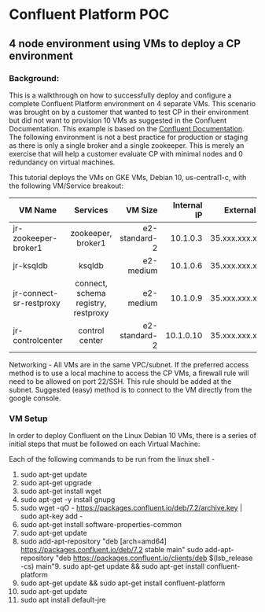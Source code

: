 # Confluent Platform POC
## 4 node environment using VMs to deploy a CP environment


### Background:
This is a walkthrough on how to successfully deploy and configure a complete Confluent Platform environment on 4 separate VMs.   This scenario was brought on by a customer that wanted to test CP in their environment but did not want to provision 10 VMs as suggested in the Confluent Documentation.  This example is based on the [Confluent Documentation](https://docs.confluent.io/platform/current/installation/installing_cp/deb-ubuntu.html).
The following environment is not a best practice for production or staging as there is only a single broker and a single zookeeper.  This is merely an exercise that will help a customer evaluate CP with minimal nodes and 0 redundancy on virtual machines.  

This tutorial deploys the VMs on GKE VMs, Debian 10, us-central1-c, with the following VM/Service breakout:

| VM Name                 | Services           |      VM Size  | Internal IP | External IP |
| ----------------------- |:------------------:| -------------:| -----------:| -----------:|
| jr-zookeeper-broker1    | zookeeper, broker1 | e2-standard-2 | 10.1.0.3   | 35.xxx.xxx.xxx
| jr-ksqldb               | ksqldb             |   e2-medium   | 10.1.0.6 | 35.xxx.xxx.xxx |
| jr-connect-sr-restproxy | connect, schema registry, restproxy|    e2-medium  | 10.1.0.9 | 35.xxx.xxx.xxx |
| jr-controlcenter        | control center     | e2-standard-2 | 10.1.0.10 | 35.xxx.xxx.xxx |

Networking - All VMs are in the same VPC/subnet.  If the preferred access method is to use a local machine to access the CP VMs, a firewall rule will need to be allowed on port 22/SSH.  This rule should be added at the subnet.  Suggested (easy) method is to connect to the VM directly from the google console.

### VM Setup
In order to deploy Confluent on the Linux Debian 10 VMs, there is a series of initial steps that must be followed on each Virtual Machine:

Each of the following commands to be run from the linux shell - 

1.  sudo apt-get update
2.  sudo apt-get upgrade
3.  sudo apt-get install wget
4.  sudo apt-get -y install gnupg
5.  sudo wget -qO - https://packages.confluent.io/deb/7.2/archive.key | sudo apt-key add -
6.  sudo apt-get install software-properties-common
7.  sudo apt-get update
8.  sudo add-apt-repository "deb [arch=amd64] https://packages.confluent.io/deb/7.2 stable main"
    sudo add-apt-repository "deb https://packages.confluent.io/clients/deb $(lsb_release -cs) main"9.  sudo apt-get update && sudo apt-get install   confluent-platform
9.  sudo apt-get update && sudo apt-get install confluent-platform
10.  sudo apt-get update
11.  sudo apt install default-jre
